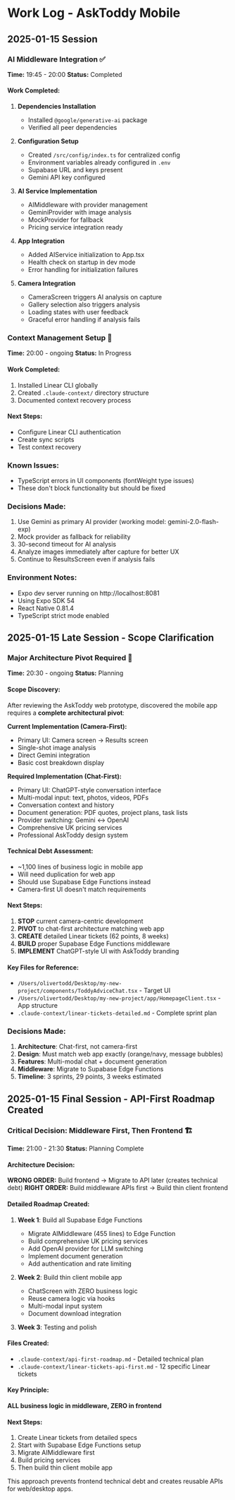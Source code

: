 # Work Log - AskToddy Mobile

## 2025-01-15 Session

### AI Middleware Integration ✅
**Time:** 19:45 - 20:00
**Status:** Completed

#### Work Completed:
1. **Dependencies Installation**
   - Installed `@google/generative-ai` package
   - Verified all peer dependencies

2. **Configuration Setup**
   - Created `/src/config/index.ts` for centralized config
   - Environment variables already configured in `.env`
   - Supabase URL and keys present
   - Gemini API key configured

3. **AI Service Implementation**
   - AIMiddleware with provider management
   - GeminiProvider with image analysis
   - MockProvider for fallback
   - Pricing service integration ready

4. **App Integration**
   - Added AIService initialization to App.tsx
   - Health check on startup in dev mode
   - Error handling for initialization failures

5. **Camera Integration**
   - CameraScreen triggers AI analysis on capture
   - Gallery selection also triggers analysis
   - Loading states with user feedback
   - Graceful error handling if analysis fails

### Context Management Setup 🚧
**Time:** 20:00 - ongoing
**Status:** In Progress

#### Work Completed:
1. Installed Linear CLI globally
2. Created `.claude-context/` directory structure
3. Documented context recovery process

#### Next Steps:
- Configure Linear CLI authentication
- Create sync scripts
- Test context recovery

### Known Issues:
- TypeScript errors in UI components (fontWeight type issues)
- These don't block functionality but should be fixed

### Decisions Made:
1. Use Gemini as primary AI provider (working model: gemini-2.0-flash-exp)
2. Mock provider as fallback for reliability
3. 30-second timeout for AI analysis
4. Analyze images immediately after capture for better UX
5. Continue to ResultsScreen even if analysis fails

### Environment Notes:
- Expo dev server running on http://localhost:8081
- Using Expo SDK 54
- React Native 0.81.4
- TypeScript strict mode enabled

## 2025-01-15 Late Session - Scope Clarification 

### Major Architecture Pivot Required 🔄
**Time:** 20:30 - ongoing
**Status:** Planning

#### Scope Discovery:
After reviewing the AskToddy web prototype, discovered the mobile app requires a **complete architectural pivot**:

**Current Implementation (Camera-First):**
- Primary UI: Camera screen → Results screen
- Single-shot image analysis
- Direct Gemini integration
- Basic cost breakdown display

**Required Implementation (Chat-First):**
- Primary UI: ChatGPT-style conversation interface
- Multi-modal input: text, photos, videos, PDFs
- Conversation context and history
- Document generation: PDF quotes, project plans, task lists
- Provider switching: Gemini ↔ OpenAI
- Comprehensive UK pricing services
- Professional AskToddy design system

#### Technical Debt Assessment:
- ~1,100 lines of business logic in mobile app
- Will need duplication for web app
- Should use Supabase Edge Functions instead
- Camera-first UI doesn't match requirements

#### Next Steps:
1. **STOP** current camera-centric development
2. **PIVOT** to chat-first architecture matching web app
3. **CREATE** detailed Linear tickets (62 points, 8 weeks)
4. **BUILD** proper Supabase Edge Functions middleware
5. **IMPLEMENT** ChatGPT-style UI with AskToddy branding

#### Key Files for Reference:
- `/Users/olivertodd/Desktop/my-new-project/components/ToddyAdviceChat.tsx` - Target UI
- `/Users/olivertodd/Desktop/my-new-project/app/HomepageClient.tsx` - App structure
- `.claude-context/linear-tickets-detailed.md` - Complete sprint plan

### Decisions Made:
1. **Architecture**: Chat-first, not camera-first
2. **Design**: Must match web app exactly (orange/navy, message bubbles)
3. **Features**: Multi-modal chat + document generation
4. **Middleware**: Migrate to Supabase Edge Functions
5. **Timeline**: 3 sprints, 29 points, 3 weeks estimated

## 2025-01-15 Final Session - API-First Roadmap Created

### Critical Decision: Middleware First, Then Frontend 🏗️
**Time:** 21:00 - 21:30
**Status:** Planning Complete

#### Architecture Decision:
**WRONG ORDER:** Build frontend → Migrate to API later (creates technical debt)
**RIGHT ORDER:** Build middleware APIs first → Build thin client frontend

#### Detailed Roadmap Created:
1. **Week 1**: Build all Supabase Edge Functions
   - Migrate AIMiddleware (455 lines) to Edge Function
   - Build comprehensive UK pricing services
   - Add OpenAI provider for LLM switching
   - Implement document generation
   - Add authentication and rate limiting

2. **Week 2**: Build thin client mobile app
   - ChatScreen with ZERO business logic
   - Reuse camera logic via hooks
   - Multi-modal input system
   - Document download integration

3. **Week 3**: Testing and polish

#### Files Created:
- `.claude-context/api-first-roadmap.md` - Detailed technical plan
- `.claude-context/linear-tickets-api-first.md` - 12 specific Linear tickets

#### Key Principle:
**ALL business logic in middleware, ZERO in frontend**

#### Next Steps:
1. Create Linear tickets from detailed specs
2. Start with Supabase Edge Functions setup
3. Migrate AIMiddleware first
4. Build pricing services
5. Then build thin client mobile app

This approach prevents frontend technical debt and creates reusable APIs for web/desktop apps.